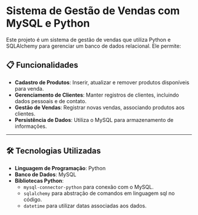 # Sistema de Gestão de Vendas com MySQL e Python

Este projeto é um sistema de gestão de vendas que utiliza Python e SQLAlchemy para gerenciar um banco de dados relacional. Ele permite:

## 📋 Funcionalidades

- **Cadastro de Produtos**: Inserir, atualizar e remover produtos disponíveis para venda.
- **Gerenciamento de Clientes**: Manter registros de clientes, incluindo dados pessoais e de contato.
- **Gestão de Vendas**: Registrar novas vendas, associando produtos aos clientes.
- **Persistência de Dados**: Utiliza o MySQL para armazenamento de informações.

---

## 🛠️ Tecnologias Utilizadas

- **Linguagem de Programação**: Python
- **Banco de Dados**: MySQL
- **Bibliotecas Python**:
  - `mysql-connector-python` para conexão com o MySQL.
  - `sqlalchemy` para abstração de comandos em linguagem sql no código.
  - `datetime` para utilizar datas associadas aos dados.

